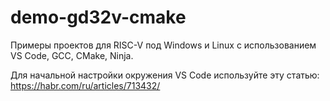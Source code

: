 # demo-gd32v-cmake

Примеры проектов для RISC-V под Windows и Linux с использованием VS Code, GCC, CMake, Ninja.

Для начальной настройки окружения VS Code используйте эту статью: https://habr.com/ru/articles/713432/
